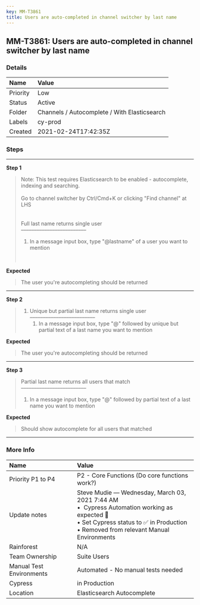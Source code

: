 ```yaml
---
key: MM-T3861
title: Users are auto-completed in channel switcher by last name
---
```


## MM-T3861: Users are auto-completed in channel switcher by last name

### Details

| Name     | Value                                        |
| :------- | :------------------------------------------- |
| Priority | Low                                          |
| Status   | Active                                       |
| Folder   | Channels / Autocomplete / With Elasticsearch |
| Labels   | cy-prod                                      |
| Created  | 2021-02-24T17:42:35Z                         |

### Steps

<hr/>

**Step 1**

> <article>Note: This test requires Elasticsearch to be enabled - autocomplete, indexing and searching.<br><br>Go to channel switcher by Ctrl/Cmd+K or clicking "Find channel" at LHS<br><br><br>Full last name returns single user<br>–––––––––––––––––––––––––<ol><li>In a message input box, type "@lastname" of a user you want to mention</li></ol><br></article>

**Expected**

> <article>The user you're autocompleting should be returned</article>

<hr/>

**Step 2**

> <article><ol><li>Unique but partial last name returns single user<br>–––––––––––––––––––––––––<ol><li>In a message input box, type "@" followed by unique but partial text of a last name you want to mention</li></ol></li></ol></article>

**Expected**

> <article>The user you're autocompleting should be returned</article>

<hr/>

**Step 3**

> <article>Partial last name returns all users that match<br>–––––––––––––––––––––––––<ol><li>In a message input box, type "@" followed by partial text of a last name you want to mention</li></ol></article>

**Expected**

> <article>Should show autocomplete for all users that matched</article>

<hr/>

### More Info

| Name                     | Value                                                                                                                                                                                         |
| :----------------------- | :-------------------------------------------------------------------------------------------------------------------------------------------------------------------------------------------- |
| Priority P1 to P4        | P2 - Core Functions (Do core functions work?)                                                                                                                                                 |
| Update notes             | Steve Mudie — Wednesday, March 03, 2021 7:44 AM<br>• &nbsp;Cypress Automation working as expected 🎉<br>• Set Cypress status to ✅ in Production<br>• Removed from relevant Manual Environments |
| Rainforest               | N/A                                                                                                                                                                                           |
| Team Ownership           | Suite Users                                                                                                                                                                                   |
| Manual Test Environments | Automated - No manual tests needed                                                                                                                                                            |
| Cypress                  | in Production                                                                                                                                                                                 |
| Location                 | Elasticsearch Autocomplete                                                                                                                                                                    |
